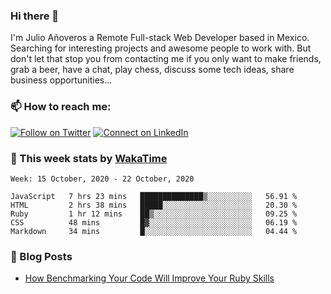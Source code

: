 ### Hi there 👋

I'm Julio Añoveros a Remote Full-stack Web Developer based in Mexico. Searching for interesting projects and awesome people to work with. But don't let that stop you from contacting me if you only want to make friends, grab a beer, have a chat, play chess, discuss some tech ideas, share business opportunities... 

### :mailbox: How to reach me:

[![Follow on Twitter](https://img.shields.io/badge/--twitter?label=Twitter&logo=Twitter&style=social)](https://twitter.com/AnoverosJulio) [![Connect on LinkedIn](https://img.shields.io/badge/--linkedin?label=LinkedIn&logo=LinkedIn&style=social)](https://www.linkedin.com/in/jubaan)

### :construction_worker: This week stats by [WakaTime]('https://wakatime.com')
<!--START_SECTION:waka-->
```text
Week: 15 October, 2020 - 22 October, 2020

JavaScript   7 hrs 23 mins   ██████████████▒░░░░░░░░░░   56.91 % 
HTML         2 hrs 38 mins   █████░░░░░░░░░░░░░░░░░░░░   20.30 % 
Ruby         1 hr 12 mins    ██▒░░░░░░░░░░░░░░░░░░░░░░   09.25 % 
CSS          48 mins         █▓░░░░░░░░░░░░░░░░░░░░░░░   06.19 % 
Markdown     34 mins         █░░░░░░░░░░░░░░░░░░░░░░░░   04.44 % 
```
<!--END_SECTION:waka-->

### :newspaper: Blog Posts
<!-- BLOG-POST-LIST:START -->
- [How Benchmarking Your Code Will Improve Your Ruby Skills](https://dev.to/jubaan/how-benchmarking-your-code-will-improve-your-ruby-skills-2m83)
<!-- BLOG-POST-LIST:END -->


